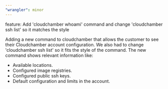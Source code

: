 ```yaml
---
"wrangler": minor
---
```


feature: Add 'cloudchamber whoami' command and change 'cloudchamber ssh list' so it matches the style

Adding a new command to cloudchamber that allows the customer to see their Cloudchamber account configuration.
We also had to change 'cloudchamber ssh list' so it fits the style of the command.
The new command shows relevant information like:

- Available locations.
- Configured image registries.
- Configured public ssh keys.
- Default configuration and limits in the account.

